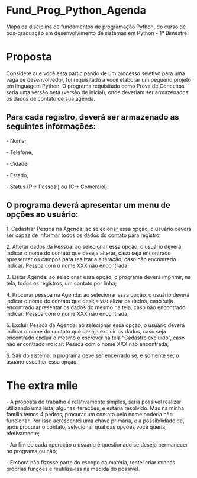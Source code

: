 # Fund_Prog_Python_Agenda
Mapa da disciplina de fundamentos de programação Python, do curso de pós-graduação em desenvolvimento de sistemas em Python - 1º Bimestre.

<H1>Proposta</H1>

Considere que você está participando de um processo seletivo para uma vaga de desenvolvedor, foi requisitado a você elaborar um pequeno projeto em linguagem Python. O programa requisitado como Prova de Conceitos seria uma versão beta (versão de inicial), onde deveriam ser armazenados os dados de contato de sua agenda.
<h2>Para cada registro, deverá ser armazenado as seguintes informações:</h2>
<p>- Nome;</p
<p>- Telefone;</p>
<p>- Cidade;</p>
<p>- Estado;</p>
<p>- Status (P-> Pessoal) ou (C-> Comercial).</p>
<h2>O programa deverá apresentar um menu de opções ao usuário:</h2>
<p>1.	Cadastrar Pessoa na Agenda: ao selecionar essa opção, o usuário deverá ser capaz de informar todos os dados do contato para registro;</p>
<p>2.	Alterar dados da Pessoa: ao selecionar essa opção, o usuário deverá indicar o nome do contato que deseja alterar, caso seja encontrado apresentar os campos para realizar a alteração, caso não encontrado indicar: Pessoa com o nome XXX não encontrada;</p>
<p>3.	Listar Agenda: ao selecionar essa opção, o programa deverá imprimir, na tela, todos os registros, um contato por linha;</p>
<p>4.	Procurar pessoa na Agenda: ao selecionar essa opção, o usuário deverá indicar o nome do contato que deseja visualizar os dados, caso seja encontrado apresentar os dados do mesmo na tela, caso não encontrado indicar: Pessoa com o nome XXX não encontrada;</p>
<p>5.	Excluir Pessoa da Agenda: ao selecionar essa opção, o usuário deverá indicar o nome do contato que deseja excluir os dados, caso seja encontrado excluir o mesmo e escrever na tela “Cadastro excluído”, caso não encontrado indicar: Pessoa com o nome XXX não encontrada;</p>
<p>6.	Sair do sistema: o programa deve ser encerrado se, e somente se, o usuário escolher essa opção.</p>

<H1>The extra mile</H1>
<p>- A proposta do trabalho é relativamente simples, seria possível realizar utilizando uma lista, algunas iterações, e estaria resolvido. Mas na minha família temos 4 pedros, procurar um contato pelo nome poderia não funcionar. Por isso acrescentei uma chave primária, e a possibilidade de, após procurar o contato, selecionar qual das opções você queria, efetivamente;</p>
<p>- Ao fim de cada operação o usuário é questionado se deseja permanecer no programa ou não;</p>
<p>- Embora não fizesse parte do escopo da matéria, tentei criar minhas próprias funções e reutilizá-las na medida do possível. 
